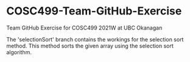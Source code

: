 # COSC499-Team-GitHub-Exercise
Team GitHub Exercise for COSC499 2021W at UBC Okanagan

The 'selectionSort' branch contains the workings for the selection sort method. This method sorts the given array using the selection sort algorithm.
